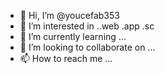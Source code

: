 - 👋 Hi, I’m @youcefab353
- 👀 I’m interested in ..web .app .sc
- 🌱 I’m currently learning ...
- 💞️ I’m looking to collaborate on ...
- 📫 How to reach me ...

<!---
youcefab353/youcefab353 is a ✨ special ✨ repository because its `README.md` (this file) appears on your GitHub profile.
You can click the Preview link to take a look at your changes.
--->
